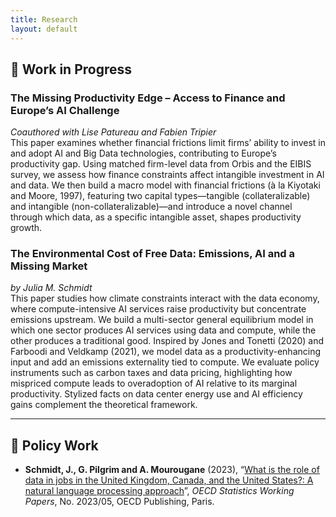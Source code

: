 ```yaml
---
title: Research
layout: default
---
```


## 🧪 Work in Progress

### **The Missing Productivity Edge – Access to Finance and Europe’s AI Challenge**  
*Coauthored with Lise Patureau and Fabien Tripier*  
This paper examines whether financial frictions limit firms’ ability to invest in and adopt AI and Big Data technologies, contributing to Europe’s productivity gap. Using matched firm-level data from Orbis and the EIBIS survey, we assess how finance constraints affect intangible investment in AI and data. We then build a macro model with financial frictions (à la Kiyotaki and Moore, 1997), featuring two capital types—tangible (collateralizable) and intangible (non-collateralizable)—and introduce a novel channel through which data, as a specific intangible asset, shapes productivity growth.

### **The Environmental Cost of Free Data: Emissions, AI and a Missing Market**  
*by Julia M. Schmidt*  
This paper studies how climate constraints interact with the data economy, where compute-intensive AI services raise productivity but concentrate emissions upstream. We build a multi-sector general equilibrium model in which one sector produces AI services using data and compute, while the other produces a traditional good. Inspired by Jones and Tonetti (2020) and Farboodi and Veldkamp (2021), we model data as a productivity-enhancing input and add an emissions externality tied to compute. We evaluate policy instruments such as carbon taxes and data pricing, highlighting how mispriced compute leads to overadoption of AI relative to its marginal productivity. Stylized facts on data center energy use and AI efficiency gains complement the theoretical framework.

---

## 🧩 Policy Work

- **Schmidt, J., G. Pilgrim and A. Mourougane** (2023), “[What is the role of data in jobs in the United Kingdom, Canada, and the United States?: A natural language processing approach](https://doi.org/10.1787/fa65d29e-en)”, *OECD Statistics Working Papers*, No. 2023/05, OECD Publishing, Paris.
